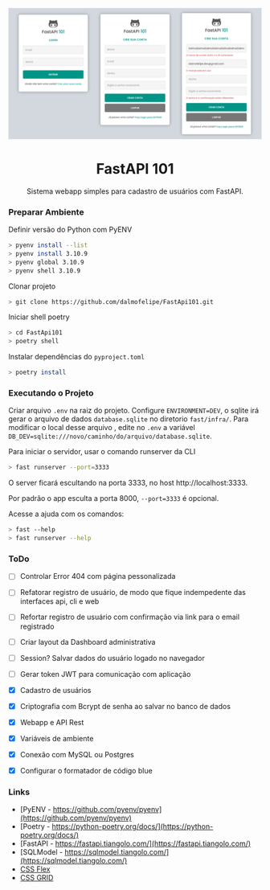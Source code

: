 ![logo](./.github/assets/cover.png)

<h1 align="center">FastAPI 101</h1>

<p align="center">Sistema webapp simples para cadastro de usuários com FastAPI.</p>


### Preparar Ambiente

Definir versão do Python com PyENV

```bash
> pyenv install --list
> pyenv install 3.10.9
> pyenv global 3.10.9
> pyenv shell 3.10.9
```

Clonar projeto

```bash
> git clone https://github.com/dalmofelipe/FastApi101.git
```

Iniciar shell poetry

```bash
> cd FastApi101
> poetry shell
```

Instalar dependências do `pyproject.toml`

```bash
> poetry install
```

### Executando o Projeto

Criar arquivo `.env` na raiz do projeto. Configure `ENVIRONMENT=DEV`, o sqlite irá gerar o arquivo de dados `database.sqlite` no diretorio `fast/infra/`. Para modificar o local desse arquivo , edite no `.env` a variável `DB_DEV=sqlite:///novo/caminho/do/arquivo/database.sqlite`.

Para iniciar o servidor, usar o comando runserver da CLI

```bash
> fast runserver --port=3333
```

O server ficará escultando na porta 3333, no host http://localhost:3333.

Por padrão o app esculta a porta 8000, `--port=3333` é opcional.

Acesse a ajuda com os comandos:

```bash
> fast --help
> fast runserver --help
```

### ToDo

- [ ] Controlar Error 404 com página pessonalizada
- [ ] Refatorar registro de usuário, de modo que fique indempedente das interfaces api, cli e web
- [ ] Refortar registro de usuário com confirmação via link para o email registrado
- [ ] Criar layout da Dashboard administrativa
- [ ] Session? Salvar dados do usuário logado no navegador
- [ ] Gerar token JWT para comunicação com aplicação
- [x] Cadastro de usuários
- [x] Criptografia com Bcrypt de senha ao salvar no banco de dados
- [x] Webapp e API Rest
- [x] Variáveis de ambiente
- [x] Conexão com MySQL ou Postgres
- [x] Configurar o formatador de código blue


### Links

- [PyENV - https://github.com/pyenv/pyenv](https://github.com/pyenv/pyenv)
- [Poetry - https://python-poetry.org/docs/](https://python-poetry.org/docs/)
- [FastAPI - https://fastapi.tiangolo.com/](https://fastapi.tiangolo.com/)
- [SQLModel - https://sqlmodel.tiangolo.com/](https://sqlmodel.tiangolo.com/)
- [CSS Flex](https://css-tricks.com/snippets/css/a-guide-to-flexbox/)
- [CSS GRID](https://css-tricks.com/snippets/css/a-guide-to-grid/)
